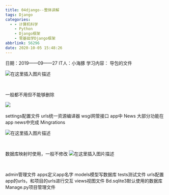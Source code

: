 ```yaml
---
title: 04django--整体讲解
tags: Django
categories:
  - - 计算机科学
    - Python
    - Django框架
    - 零基础学Django框架
abbrlink: 56296
date: 2020-10-05 15:48:26
---
```

 日期：2019——09——27
IT人：小海豚
学习内容：
导包的文件

![在这里插入图片描述](https://img-blog.csdnimg.cn/20201005154700648.png#pic_center)

​

一般都不用但不能够删除


​![](https://img-blog.csdnimg.cn/2020100515471044.png#pic_center)



settings配置文件
urls统一资源编译器
wsgi网管接口
app中
News
大部分功能在app news中完成
Mingrations

![在这里插入图片描述](https://img-blog.csdnimg.cn/20201005154746558.png#pic_center)
 
​

数据库映射时使用，一般不修改
![在这里插入图片描述](https://img-blog.csdnimg.cn/20201005154754927.png#pic_center)

 
​

admin管理文件
apps定义app名字
models模型写数据库
tests测试文件
urls配置app的urls，和项目的urls进行交互
views视图文件
Bd.sqlite3默认使用的数据库
Manage.py项目管理文件
